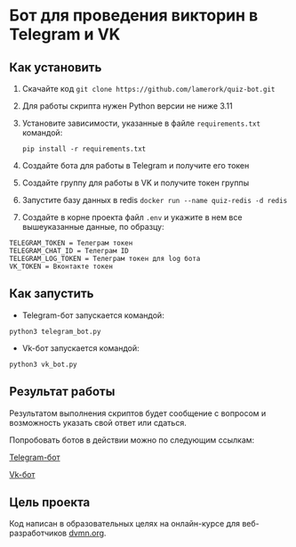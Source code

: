 # Бот для проведения викторин в Telegram и VK

## Как установить

1. Скачайте код
    ```git clone https://github.com/lamerork/quiz-bot.git```
2. Для работы скрипта нужен Python версии не ниже 3.11
3. Установите зависимости, указанные в файле ``requirements.txt`` командой:

   ```pip install -r requirements.txt```
5. Создайте бота для работы в Telegram и получите его токен
6. Создайте  группу для работы в VK и получите токен группы
7. Запустите базу данных в redis
    ```docker run --name quiz-redis -d redis```
8. Создайте в корне проекта файл ``.env`` и укажите в нем все вышеуказанные данные, по образцу:

```
TELEGRAM_TOKEN = Телеграм токен
TELEGRAM_CHAT_ID = Телеграм ID
TELEGRAM_LOG_TOKEN = Телеграм токен для log бота
VK_TOKEN = Вконтакте токен
```

## Как запустить
- Telegram-бот запускается командой:

```python3 telegram_bot.py```

- Vk-бот запускается командой:

```python3 vk_bot.py```

## Результат работы

Результатом выполнения скриптов будет сообщение с вопросом и возможность указать свой ответ или сдаться.

Попробовать ботов в действии можно по следующим ссылкам:

[Telegram-бот](https://t.me/lamerorkSR_bot)

[Vk-бот](https://vk.com/im?sel=-223343820)

## Цель проекта

Код написан в образовательных целях на онлайн-курсе для веб-разработчиков [dvmn.org](https://dvmn.org/).